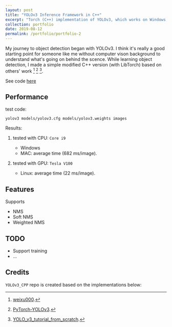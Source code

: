```yaml
---
layout: post
title: "YOLOv3 Inference Framework in C++"
excerpt: "Torch (C++) implementation of YOLOv3, which works on Windows, Mac, Linux.<br/><img src='/images/yolo_arch1.png'>"
collection: portfolio
date: 2019-08-12
permalink: /portfolio/portfolio-2
---
```


My journey to object detection began with YOLOv3. I think it's really a good starting point for someone like me without computer vison background to understand what's going on behind the scence. While learning object detection, I made a simple modified C++ version (with LibTorch) based on others' work [^1] [^2] [^3].  

See code [here](https://github.com/zqfang/YOLOv3_CPP)

## Performance
test code:
```
yolov3 models/yolov3.cfg models/yolov3.weights images
```

Results:

1. tested with CPU: `Core i9`
    - Windows
    - MAC: average time (682 ms/image).
    
2. tested with GPU: `Tesla V100`
    - Linux: average time (22 ms/image).


## Features
Supports  
- NMS
- Soft NMS
- Weighted NMS

## TODO
- Support training
- ...



## Credits

`YOLOv3_CPP` repo is created based on the implementations below:  
 
[^1]: [weixu000](https://github.com/weixu000/libtorch-yolov3-deepsort).
[^2]: [PyTorch-YOLOv3](https://github.com/eriklindernoren/PyTorch-YOLOv3).
[^3]: [YOLO_v3_tutorial_from_scratch](https://github.com/ayooshkathuria/YOLO_v3_tutorial_from_scratch).
